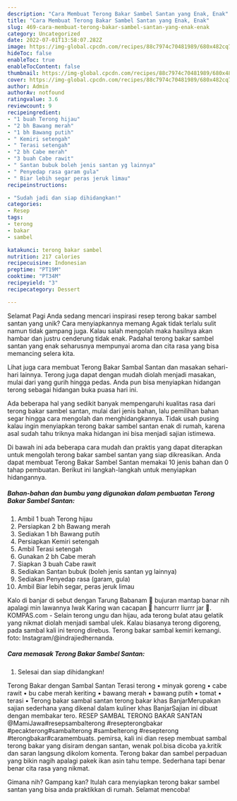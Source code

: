 ```yaml
---
description: "Cara Membuat Terong Bakar Sambel Santan yang Enak, Enak"
title: "Cara Membuat Terong Bakar Sambel Santan yang Enak, Enak"
slug: 469-cara-membuat-terong-bakar-sambel-santan-yang-enak-enak
category: Uncategorized
date: 2022-07-01T13:58:07.282Z
image: https://img-global.cpcdn.com/recipes/88c7974c70481989/680x482cq70/terong-bakar-sambel-santan-foto-resep-utama.jpg
hideToc: false
enableToc: true
enableTocContent: false
thumbnail: https://img-global.cpcdn.com/recipes/88c7974c70481989/680x482cq70/terong-bakar-sambel-santan-foto-resep-utama.jpg
cover: https://img-global.cpcdn.com/recipes/88c7974c70481989/680x482cq70/terong-bakar-sambel-santan-foto-resep-utama.jpg
author: Admin
authorAv: notfound
ratingvalue: 3.6
reviewcount: 9
recipeingredient:
- "1 buah Terong hijau"
- "2 bh Bawang merah"
- "1 bh Bawang putih"
- " Kemiri setengah"
- " Terasi setengah"
- "2 bh Cabe merah"
- "3 buah Cabe rawit"
- " Santan bubuk boleh jenis santan yg lainnya"
- " Penyedap rasa garam gula"
- " Biar lebih segar peras jeruk limau"
recipeinstructions:

- "Sudah jadi dan siap dihidangkan!"
categories:
- Resep
tags:
- terong
- bakar
- sambel

katakunci: terong bakar sambel 
nutrition: 217 calories
recipecuisine: Indonesian
preptime: "PT19M"
cooktime: "PT34M"
recipeyield: "3"
recipecategory: Dessert

---
```



Selamat Pagi Anda sedang mencari inspirasi resep terong bakar sambel santan yang unik? Cara menyiapkannya memang Agak tidak terlalu sulit namun tidak gampang juga. Kalau salah mengolah maka hasilnya akan hambar dan justru cenderung tidak enak. Padahal terong bakar sambel santan yang enak seharusnya mempunyai aroma dan cita rasa yang bisa memancing selera kita.


Lihat juga cara membuat Terong Bakar Sambal Santan dan masakan sehari-hari lainnya. Terong juga dapat dengan mudah diolah menjadi masakan, mulai dari yang gurih hingga pedas. Anda pun bisa menyiapkan hidangan terong sebagai hidangan buka puasa hari ini.

Ada beberapa hal yang sedikit banyak mempengaruhi kualitas rasa dari terong bakar sambel santan, mulai dari jenis bahan, lalu pemilihan bahan segar hingga cara mengolah dan menghidangkannya. Tidak usah pusing kalau ingin menyiapkan terong bakar sambel santan enak di rumah, karena asal sudah tahu triknya maka hidangan ini bisa menjadi sajian istimewa.


Di bawah ini ada beberapa cara mudah dan praktis yang dapat diterapkan untuk mengolah terong bakar sambel santan yang siap dikreasikan. Anda dapat membuat Terong Bakar Sambel Santan memakai 10 jenis bahan dan 0 tahap pembuatan. Berikut ini langkah-langkah untuk menyiapkan hidangannya.

<!--inarticleads1-->

##### Bahan-bahan dan bumbu yang digunakan dalam pembuatan Terong Bakar Sambel Santan:

1. Ambil 1 buah Terong hijau
1. Persiapkan 2 bh Bawang merah
1. Sediakan 1 bh Bawang putih
1. Persiapkan  Kemiri setengah
1. Ambil  Terasi setengah
1. Gunakan 2 bh Cabe merah
1. Siapkan 3 buah Cabe rawit
1. Sediakan  Santan bubuk (boleh jenis santan yg lainnya)
1. Sediakan  Penyedap rasa (garam, gula)
1. Ambil  Biar lebih segar, peras jeruk limau


Kalo di banjar di sebut dengan Tarung Babanam 🤤 bujuran mantap banar nih apalagi min lawannya Iwak Karing wan cacapan 🤤 hancurrr liurrr jar 🤣. KOMPAS.com - Selain terong ungu dan hijau, ada terong bulat atau gelatik yang nikmat diolah menjadi sambal ulek. Kalau biasanya terong digoreng, pada sambal kali ini terong direbus. Terong bakar sambal kemiri kemangi. foto: Instagram/@indrajiedhernanda. 

<!--inarticleads2-->

##### Cara memasak Terong Bakar Sambel Santan:


1. Selesai dan siap dihidangkan!

Terong Bakar dengan Sambal Santan Terasi terong • minyak goreng • cabe rawit • bu cabe merah keriting • bawang merah • bawang putih • tomat • terasi • Terong bakar sambal santan terong bakar khas BanjarMerupakan sajian sederhana yang dikenal dalam kuliner khas BanjarSajian ini dibuat dengan membakar tero. RESEP SAMBAL TERONG BAKAR SANTAN @MamiJawa#resepsambalterong #resepterongbakar #pecakterong#sambalterong #sambelterong #resepterong #terongbakar#caramembuats. pemirsa, kali ini dian resep membuat sambal terong bakar yang disiram dengan santan, wenak pol.bisa dicoba ya.kritik dan saran langsung dikolom komenta. Terong bakar dan sambel perpaduan yang bikin nagih apalagi pakek ikan asin tahu tempe. Sederhana tapi benar benar cita rasa yang nikmat. 

Gimana nih? Gampang kan? Itulah cara menyiapkan terong bakar sambel santan yang bisa anda praktikkan di rumah. Selamat mencoba!
